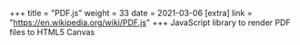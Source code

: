 +++
title = "PDF.js"
weight = 33
date = 2021-03-06
[extra]
link = "https://en.wikipedia.org/wiki/PDF.js"
+++
JavaScript library to render PDF files to HTML5 Canvas

